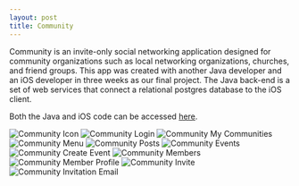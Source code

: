 ```yaml
---
layout: post
title: Community
---
```




Community is an invite-only social networking application designed for community organizations such as local networking  organizations, churches, and friend groups. This app was created with another Java developer and an iOS developer in three weeks as our final project. The Java back-end is a set of web services that connect a relational postgres database to the iOS client. 

Both the Java and iOS code can be accessed [here](https://github.com/TIYCodeZero).

![Community Icon](/images/rIcon-on-home-screen.png)
![Community Login](/images/rLogin-screen.png)
![Community My Communities](/images/rMy-Communities.png)
![Community Menu](/images/rCommunity-menu.png)
![Community Posts](/images/rCommunity-posts.png)
![Community Events](/images/rCommunity-events.png)
![Community Create Event](/images/rCreate-event.png)
![Community Members](/images/rCommunity-members.png)
![Community Member Profile](/images/rMember-profile.png)
![Community Invite](/images/rInvite.png)
![Community Invitation Email](/images/rInvitation-email.png)
